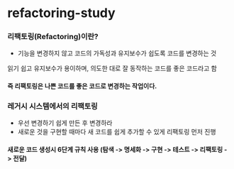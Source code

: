 # refactoring-study

### 리팩토링(Refactoring)이란?
- 기능을 변경하지 않고 코드의 가독성과 유지보수가 쉽도록 코드를 변경하는 것

읽기 쉽고 유지보수가 용이하며, 의도한 대로 잘 동작하는 코드를 좋은 코드라고 함

#### 즉 리팩토링은 나쁜 코드를 좋은 코드로 변경하는 작업이다.

### 레거시 시스템에서의 리팩토링
- 우선 변경하기 쉽게 만든 후 변경하라
- 새로운 것을 구현할 때마다 새 코드를 쉽게 추가할 수 있게 리팩토링 먼저 진행

#### 새로운 코드 생성시 6단계 규칙 사용 (탐색 -> 명세화 -> 구현 -> 테스트 -> 리팩토링 -> 전달)
